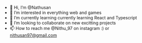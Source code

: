 - 👋 Hi, I’m @Nathusan
- 👀 I’m interested in everything web and games 
- 🌱 I’m currently learning currently learning React and Typescript 
- 💞️ I’m looking to collaborate on new excitting projects
- 📫 How to reach me 
  @Nithu_97 on instagram :) or nithusan97@gmail.com

<!---
Nathusan/Nathusan is a ✨ special ✨ repository because its `README.md` (this file) appears on your GitHub profile.
You can click the Preview link to take a look at your changes.
--->
